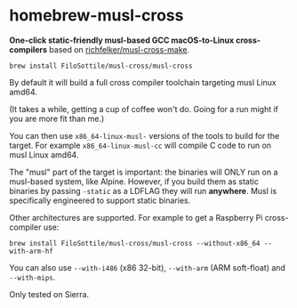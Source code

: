 # homebrew-musl-cross

**One-click static-friendly musl-based GCC macOS-to-Linux cross-compilers**
based on [richfelker/musl-cross-make](https://github.com/richfelker/musl-cross-make).

```
brew install FiloSottile/musl-cross/musl-cross
```

By default it will build a full cross compiler toolchain targeting musl Linux amd64.

(It takes a while, getting a cup of coffee won't do. Going for a run might if you are more fit than me.)

You can then use `x86_64-linux-musl-` versions of the tools to build for the target.
For example `x86_64-linux-musl-cc` will compile C code to run on musl Linux amd64.

The "musl" part of the target is important: the binaries will ONLY run on a musl-based system, like Alpine.
However, if you build them as static binaries by passing `-static` as a LDFLAG they will run **anywhere**.
Musl is specifically engineered to support static binaries.

Other architectures are supported. For example to get a Raspberry Pi cross-compiler use:

```
brew install FiloSottile/musl-cross/musl-cross --without-x86_64 --with-arm-hf
```

You can also use `--with-i486` (x86 32-bit), `--with-arm` (ARM soft-float) and `--with-mips`.

Only tested on Sierra.
